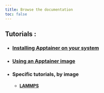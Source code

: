 ```yaml
---
title: Browse the documentation
toc: false
---
```




## Tutorials : 

- ### <a href="/en/documentation/install-apptainer/howto/">Installing Apptainer on your system</a>

- ### <a href="/en/documentation/use-apptainer-image/howto/">Using an Apptainer image</a>

- ### Specific tutorials, by image
   - #### <a href="/en/documentation/by-container/lammps/">LAMMPS</a>